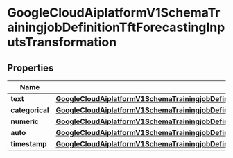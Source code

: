 

# GoogleCloudAiplatformV1SchemaTrainingjobDefinitionTftForecastingInputsTransformation


## Properties

| Name | Type | Description | Notes |
|------------ | ------------- | ------------- | -------------|
|**text** | [**GoogleCloudAiplatformV1SchemaTrainingjobDefinitionTftForecastingInputsTransformationTextTransformation**](GoogleCloudAiplatformV1SchemaTrainingjobDefinitionTftForecastingInputsTransformationTextTransformation.md) |  |  [optional] |
|**categorical** | [**GoogleCloudAiplatformV1SchemaTrainingjobDefinitionTftForecastingInputsTransformationCategoricalTransformation**](GoogleCloudAiplatformV1SchemaTrainingjobDefinitionTftForecastingInputsTransformationCategoricalTransformation.md) |  |  [optional] |
|**numeric** | [**GoogleCloudAiplatformV1SchemaTrainingjobDefinitionTftForecastingInputsTransformationNumericTransformation**](GoogleCloudAiplatformV1SchemaTrainingjobDefinitionTftForecastingInputsTransformationNumericTransformation.md) |  |  [optional] |
|**auto** | [**GoogleCloudAiplatformV1SchemaTrainingjobDefinitionTftForecastingInputsTransformationAutoTransformation**](GoogleCloudAiplatformV1SchemaTrainingjobDefinitionTftForecastingInputsTransformationAutoTransformation.md) |  |  [optional] |
|**timestamp** | [**GoogleCloudAiplatformV1SchemaTrainingjobDefinitionTftForecastingInputsTransformationTimestampTransformation**](GoogleCloudAiplatformV1SchemaTrainingjobDefinitionTftForecastingInputsTransformationTimestampTransformation.md) |  |  [optional] |



